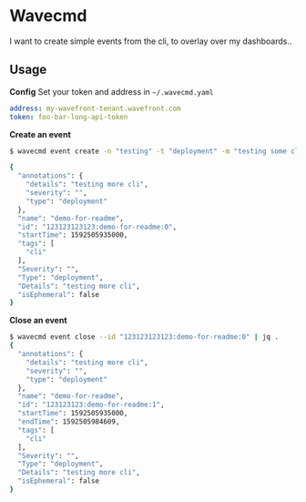 # Wavecmd

I want to create simple events from the cli, to overlay over my dashboards..

## Usage

**Config**
Set your token and address in `~/.wavecmd.yaml`
```yaml
address: my-wavefront-tenant.wavefront.com
token: foo-bar-long-api-token
```

**Create an event**
```bash
$ wavecmd event create -n "testing" -t "deployment" -m "testing some cli" | jq .

{
  "annotations": {
    "details": "testing more cli",
    "severity": "",
    "type": "deployment"
  },
  "name": "demo-for-readme",
  "id": "123123123123:demo-for-readme:0",
  "startTime": 1592505935000,
  "tags": [
    "cli"
  ],
  "Severity": "",
  "Type": "deployment",
  "Details": "testing more cli",
  "isEphemeral": false
}
```

**Close an event**
```bash
$ wavecmd event close --id "123123123123:demo-for-readme:0" | jq .
{
  "annotations": {
    "details": "testing more cli",
    "severity": "",
    "type": "deployment"
  },
  "name": "demo-for-readme",
  "id": "123123123:demo-for-readme:1",
  "startTime": 1592505935000,
  "endTime": 1592505984609,
  "tags": [
    "cli"
  ],
  "Severity": "",
  "Type": "deployment",
  "Details": "testing more cli",
  "isEphemeral": false
}
```